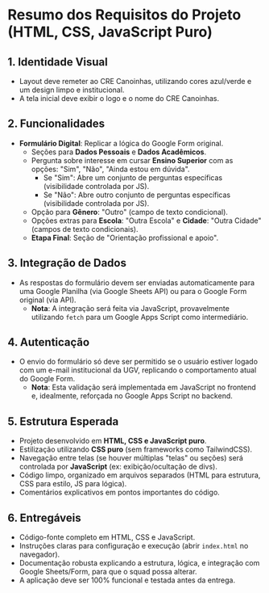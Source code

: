 # Resumo dos Requisitos do Projeto (HTML, CSS, JavaScript Puro)

## 1. Identidade Visual
- Layout deve remeter ao CRE Canoinhas, utilizando cores azul/verde e um design limpo e institucional.
- A tela inicial deve exibir o logo e o nome do CRE Canoinhas.

## 2. Funcionalidades
- **Formulário Digital**: Replicar a lógica do Google Form original.
  - Seções para **Dados Pessoais** e **Dados Acadêmicos**.
  - Pergunta sobre interesse em cursar **Ensino Superior** com as opções: "Sim", "Não", "Ainda estou em dúvida".
    - Se "Sim": Abre um conjunto de perguntas específicas (visibilidade controlada por JS).
    - Se "Não": Abre outro conjunto de perguntas específicas (visibilidade controlada por JS).
  - Opção para **Gênero**: "Outro" (campo de texto condicional).
  - Opções extras para **Escola**: "Outra Escola" e **Cidade**: "Outra Cidade" (campos de texto condicionais).
  - **Etapa Final**: Seção de "Orientação profissional e apoio".

## 3. Integração de Dados
- As respostas do formulário devem ser enviadas automaticamente para uma Google Planilha (via Google Sheets API) ou para o Google Form original (via API).
  - **Nota**: A integração será feita via JavaScript, provavelmente utilizando `fetch` para um Google Apps Script como intermediário.

## 4. Autenticação
- O envio do formulário só deve ser permitido se o usuário estiver logado com um e-mail institucional da UGV, replicando o comportamento atual do Google Form.
  - **Nota**: Esta validação será implementada em JavaScript no frontend e, idealmente, reforçada no Google Apps Script no backend.

## 5. Estrutura Esperada
- Projeto desenvolvido em **HTML, CSS e JavaScript puro**.
- Estilização utilizando **CSS puro** (sem frameworks como TailwindCSS).
- Navegação entre telas (se houver múltiplas "telas" ou seções) será controlada por **JavaScript** (ex: exibição/ocultação de divs).
- Código limpo, organizado em arquivos separados (HTML para estrutura, CSS para estilo, JS para lógica).
- Comentários explicativos em pontos importantes do código.

## 6. Entregáveis
- Código-fonte completo em HTML, CSS e JavaScript.
- Instruções claras para configuração e execução (abrir `index.html` no navegador).
- Documentação robusta explicando a estrutura, lógica, e integração com Google Sheets/Form, para que o squad possa alterar.
- A aplicação deve ser 100% funcional e testada antes da entrega.

